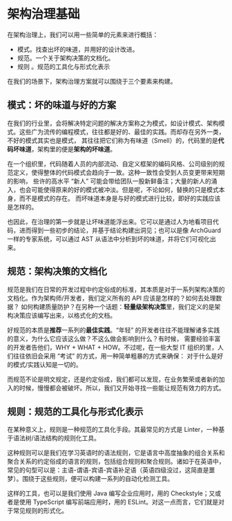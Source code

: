 # 架构治理基础

在架构治理上，我们可以用一些简单的元素来进行概括：

* 模式。找查出坏的味道，并用好的设计改进。
* 规范。一个关于架构决策的文档化。
* 规则 。规范的工具化与形式化表示

在我们的场景下，架构治理方案就可以围绕于三个要素来构建。

## 模式：坏的味道与好的方案

在我们的行业里，会将解决特定问题的解决方案称之为模式，如设计模式、架构模式。这些广为流传的编程模式，往往都是好的、最佳的实践。而却存在另外一类，不好的模式其实也是模式，
其往往把它们称为有味道（Smell）的，代码里的是**代码坏味道**，架构里的便是**架构的坏味道**。

在一个组织里，代码随着人员的内部流动、自定义框架的编码风格、公司级别的规范定义，使得整体的代码模式会趋向于一致。这种一致性会受到人员变更带来短期的影响，
些许的高水平 “新人” 可能会带给团队一股新鲜备注；大量的新人的涌入，也会可能使得原来的好的模式被冲淡。但是呢，不论如何，替换的只是模式本身，而不是模式的存在。
而坏味道本身是与好的模式进行比较，即好的实践应该是怎样的。

也因此，在治理的第一步就是让坏味道能浮出来。它可以是通过人为地看项目代码，进而得到一些初步的结论，并基于结论构建出洞见；也可以是像
ArchGuard
一样的专家系统，可以通过 AST 从语法中分析到坏的味道，并将它们可视化出来。

## 规范：架构决策的文档化

规范是我们在日常的开发过程中约定俗成的标准，其本质是对于一系列架构决策的文档化。作为架构师/开发者，我们定义所有的 API
应该是怎样的？如何去处理数据？
如何构建质量防护？在另种一个话题：**轻量级架构决策**里，我们定义的是架构决策应该编写出来，以格式化的文档。

好规范的本质是**推荐**一系列的**最佳实践**。“年轻” 的开发者往往不能理解诸多实践的意义，为什么它应该这么做？不这么做会影响到什么？有时候，
需要经验丰富的开发者告他们，WHY + WHAT + HOW。不过呢，在一些大型 IT 组织的里，人们往往依旧会采用 “考试” 的方式，用一种简单粗暴的方式来确保：
对于什么是好的模式/实践认知是一切的。

而规范不论是明文规定，还是约定俗成，我们都可以发现，在业务繁荣或者新的加入的时候，慢慢都会被破坏。所以，我们又开始寻找一些能让规范有效力的方式。

## 规则：规范的工具化与形式化表示

在某种意义上，规则是一种规范的工具化手段。其最常见的方式是 Linter，一种基于语法树/语法结构的规则化工具。

这种规则可以是我们在学习英语时的语法规则，它是语言中高度抽象的组合关系和聚合关系的约定俗成的语言的规则，包括组合规则和聚合规则。诸如于在英语中，
常见的句型可以是：主语-谓语-宾语-宾语补足语（英语四级没过，这简直是噩梦）。围绕于这些规则，便可以构建一系列的自动化检测工具。

这样的工具，也可以是我们使用 Java 编写企业应用时，用的 Checkstyle；又或者是使用 TypeScript 编写前端应用时，用的
ESLint。对这一点而言，它们就是对于常见规则的形式化。

